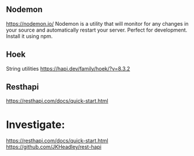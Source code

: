 
## Nodemon
https://nodemon.io/
Nodemon is a utility that will monitor for any changes in your source and automatically restart your server. Perfect for development. Install it using npm.

## Hoek
String utilities
https://hapi.dev/family/hoek/?v=8.3.2 

## Resthapi
https://resthapi.com/docs/quick-start.html



# Investigate:
https://resthapi.com/docs/quick-start.html
https://github.com/JKHeadley/rest-hapi
